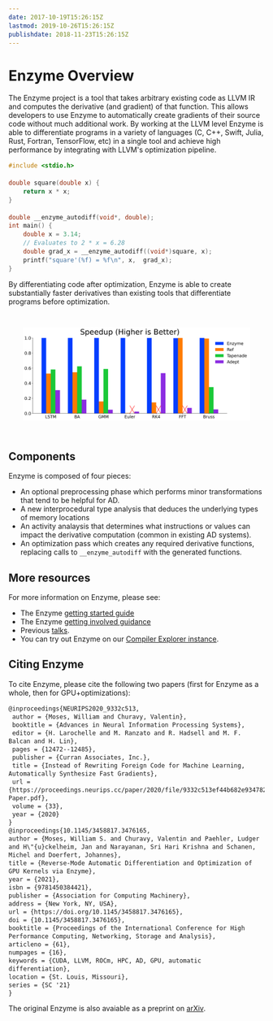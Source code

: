 ```yaml
---
date: 2017-10-19T15:26:15Z
lastmod: 2019-10-26T15:26:15Z
publishdate: 2018-11-23T15:26:15Z
---
```


# Enzyme Overview

The Enzyme project is a tool that takes arbitrary existing code as LLVM IR and computes the derivative (and gradient) of that function. This allows developers to use Enzyme to automatically create gradients of their source code without much additional work. By working at the LLVM level Enzyme is able to differentiate programs in a variety of languages (C, C++, Swift, Julia, Rust, Fortran, TensorFlow, etc) in a single tool and achieve high performance by integrating with LLVM's optimization pipeline.

```c
#include <stdio.h>

double square(double x) {
    return x * x;
}

double __enzyme_autodiff(void*, double);
int main() {
    double x = 3.14;
    // Evaluates to 2 * x = 6.28
    double grad_x = __enzyme_autodiff((void*)square, x);
    printf("square'(%f) = %f\n", x,  grad_x);
}
```

By differentiating code after optimization, Enzyme is able to create substantially faster derivatives than existing tools that differentiate programs before optimization.

<div style="padding:2em">
<img src="/all_top.png" width="500" align=center>
</div>

## Components

Enzyme is composed of four pieces:

*   An optional preprocessing phase which performs minor transformations that tend to be helpful for AD.
*   A new interprocedural type analysis that deduces the underlying types of memory locations
*   An activity analaysis that determines what instructions or values can impact the derivative computation (common in existing AD systems).
*   An optimization pass which creates any required derivative functions, replacing calls to `__enzyme_autodiff` with the generated functions.

## More resources

For more information on Enzyme, please see:

*   The Enzyme [getting started guide](/getting_started/)
*   The Enzyme [getting involved guidance](/getting_involved/)
*   Previous [talks](/talks/).
*   You can try out Enzyme on our [Compiler Explorer instance](/explorer).

## Citing Enzyme

To cite Enzyme, please cite the following two papers (first for Enzyme as a whole, then for GPU+optimizations):
```
@inproceedings{NEURIPS2020_9332c513,
 author = {Moses, William and Churavy, Valentin},
 booktitle = {Advances in Neural Information Processing Systems},
 editor = {H. Larochelle and M. Ranzato and R. Hadsell and M. F. Balcan and H. Lin},
 pages = {12472--12485},
 publisher = {Curran Associates, Inc.},
 title = {Instead of Rewriting Foreign Code for Machine Learning, Automatically Synthesize Fast Gradients},
 url = {https://proceedings.neurips.cc/paper/2020/file/9332c513ef44b682e9347822c2e457ac-Paper.pdf},
 volume = {33},
 year = {2020}
}
@inproceedings{10.1145/3458817.3476165,
author = {Moses, William S. and Churavy, Valentin and Paehler, Ludger and H\"{u}ckelheim, Jan and Narayanan, Sri Hari Krishna and Schanen, Michel and Doerfert, Johannes},
title = {Reverse-Mode Automatic Differentiation and Optimization of GPU Kernels via Enzyme},
year = {2021},
isbn = {9781450384421},
publisher = {Association for Computing Machinery},
address = {New York, NY, USA},
url = {https://doi.org/10.1145/3458817.3476165},
doi = {10.1145/3458817.3476165},
booktitle = {Proceedings of the International Conference for High Performance Computing, Networking, Storage and Analysis},
articleno = {61},
numpages = {16},
keywords = {CUDA, LLVM, ROCm, HPC, AD, GPU, automatic differentiation},
location = {St. Louis, Missouri},
series = {SC '21}
}

```

The original Enzyme is also avaiable as a preprint on [arXiv](https://arxiv.org/pdf/2010.01709.pdf).
